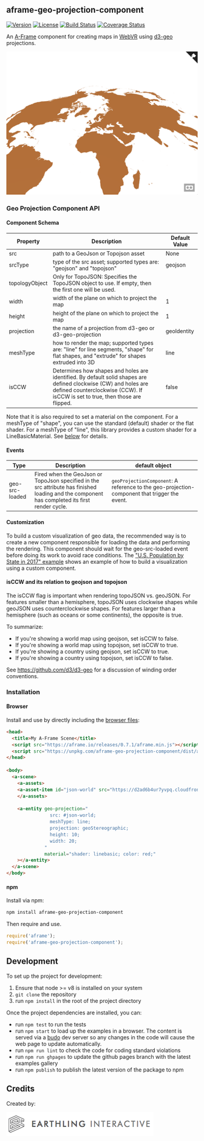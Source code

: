 ## aframe-geo-projection-component

[![Version](http://img.shields.io/npm/v/aframe-geo-projection-component.svg?style=flat-square)](https://npmjs.org/package/aframe-geo-projection-component)
[![License](http://img.shields.io/npm/l/aframe-geo-projection-component.svg?style=flat-square)](https://npmjs.org/package/aframe-geo-projection-component)
[![Build Status](https://travis-ci.org/EarthlingInteractive/aframe-geo-projection-component.svg?branch=master)](https://travis-ci.org/EarthlingInteractive/aframe-geo-projection-component)
[![Coverage Status](https://coveralls.io/repos/github/EarthlingInteractive/aframe-geo-projection-component/badge.svg?branch=master)](https://coveralls.io/github/EarthlingInteractive/aframe-geo-projection-component?branch=master)

An [A-Frame](https://aframe.io) component for creating maps in [WebVR](https://webvr.info/) using [d3-geo](https://github.com/d3/d3-geo) projections.

[![The World in VR](./examples/img/shape.png)](https://earthlinginteractive.github.io/aframe-geo-projection-component/)

### Geo Projection Component API

#### Component Schema
| Property | Description | Default Value |
| -------- | ----------- | ------------- |
| src      | path to a GeoJson or Topojson asset | None              |
| srcType | type of the src asset; supported types are: "geojson" and "topojson" | geojson |
| topologyObject | Only for TopoJSON: Specifies the TopoJSON object to use. If empty, then the first one will be used.| |
| width      | width of the plane on which to project the map | 1              |
| height      | height of the plane on which to project the map | 1              |
| projection | the name of a projection from d3-geo or d3-geo-projection | geoIdentity |
| meshType | how to render the map; supported types are: "line" for line segments, "shape" for flat shapes, and "extrude" for shapes extruded into 3D | line |
| isCCW | Determines how shapes and holes are identified.  By default solid shapes are defined clockwise (CW) and holes are defined counterclockwise (CCW). If isCCW is set to true, then those are flipped. | false |

Note that it is also required to set a material on the component.  For a meshType of "shape", you can use the standard (default) shader
or the flat shader.  For a meshType of "line", this library provides a custom shader for a LineBasicMaterial.  See [below](#linebasicmaterial-shader-api) for details.

#### Events
| Type | Description | default object |
| -------- | ----------- | ------------- |
| geo-src-loaded | Fired when the GeoJson or TopoJson specified in the src attribute has finished loading and the component has completed its first render cycle. | `geoProjectionComponent`: A reference to the geo-projection-component that trigger the event. |

#### Customization
To build a custom visualization of geo data, the recommended way is to create a new component responsible for loading the data and performing the rendering.  This component should wait for the geo-src-loaded event before doing its work to avoid race conditions.  The ["U.S. Population by State in 2017" example](./examples/fancy/us-population.html) shows an example of how to build a visualization using a custom component.

#### isCCW and its relation to geojson and topojson

The isCCW flag is important when rendering topoJSON vs. geoJSON.  For
features smaller than a hemisphere, topoJSON uses clockwise shapes while
geoJSON uses counterclockwise shapes.  For features larger than a
hemisphere (such as oceans or some continents), the opposite is true.

To summarize:
* If you're showing a world map using geojson, set isCCW to false.
* If you're showing a world map using topojson, set isCCW to true.
* If you're showing a country using geojson, set isCCW to true.
* If you're showing a country using topojson, set isCCW to false.

See https://github.com/d3/d3-geo for a discussion of winding order conventions.


### Installation

#### Browser

Install and use by directly including the [browser files](dist):

```html
<head>
  <title>My A-Frame Scene</title>
  <script src="https://aframe.io/releases/0.7.1/aframe.min.js"></script>
  <script src="https://unpkg.com/aframe-geo-projection-component/dist/aframe-geo-projection-component.min.js"></script>
</head>

<body>
  <a-scene>
    <a-assets>
    <a-asset-item id="json-world" src="https://d2ad6b4ur7yvpq.cloudfront.net/naturalearth-3.3.0/ne_50m_land.geojson" />
    </a-assets>

    <a-entity geo-projection="
                src: #json-world;
                meshType: line;
                projection: geoStereographic;
                height: 10;
                width: 20;
              "
              material="shader: linebasic; color: red;"
    ></a-entity>
  </a-scene>
</body>
```

#### npm

Install via npm:

```bash
npm install aframe-geo-projection-component
```

Then require and use.

```js
require('aframe');
require('aframe-geo-projection-component');
```

## Development

To set up the project for development:

1. Ensure that node >= v8 is installed on your system
1. `git clone` the repository
1. run `npm install` in the root of the project directory

Once the project dependencies are installed, you can:
* run `npm test` to run the tests
* run `npm start` to load up the examples in a browser.  The content is served via a [budo](https://github.com/mattdesl/budo) dev server so any changes in the code will cause the web page to update automatically.
* run `npm run lint` to check the code for coding standard violations
* run `npm run ghpages` to update the github pages branch with the latest examples gallery
* run `npm publish` to publish the latest version of the package to npm

## Credits

Created by:

[![Earthling Interactive](./examples/img/earthling-logo.png)](https://earthlinginteractive.com/)
